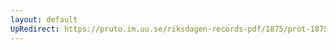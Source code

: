```yaml
---
layout: default
UpRedirect: https://pruto.im.uu.se/riksdagen-records-pdf/1875/prot-1875--ak--056.pdf
---
```

